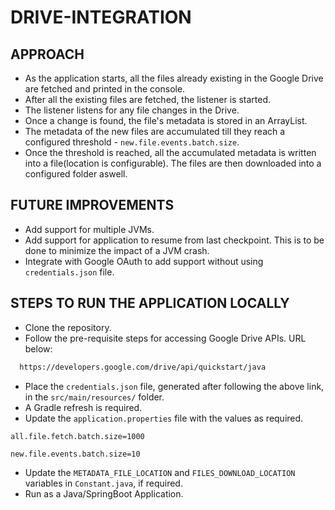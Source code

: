 # DRIVE-INTEGRATION

## APPROACH

- As the application starts, all the files already existing in the Google Drive are fetched and printed in the console.
- After all the existing files are fetched, the listener is started.
- The listener listens for any file changes in the Drive.
- Once a change is found, the file's metadata is stored in an ArrayList.
- The metadata of the new files are accumulated till they reach a configured threshold - `new.file.events.batch.size`.
- Once the threshold is reached, all the accumulated metadata is written into a file(location is configurable). The files are then downloaded into a configured folder aswell.

## FUTURE IMPROVEMENTS

- Add support for multiple JVMs.
- Add support for application to resume from last checkpoint. This is to be done to minimize the impact of a JVM crash.
- Integrate with Google OAuth to add support without using `credentials.json` file.

## STEPS TO RUN THE APPLICATION LOCALLY

- Clone the repository.
- Follow the pre-requisite steps for accessing Google Drive APIs. URL below:
 ```bash
   https://developers.google.com/drive/api/quickstart/java
 ```
 - Place the `credentials.json` file, generated after following the above link, in the `src/main/resources/` folder. 
 - A Gradle refresh is required.
 - Update the `application.properties` file with the values as required.
 ```properties
all.file.fetch.batch.size=1000

new.file.events.batch.size=10
 ```
 - Update the `METADATA_FILE_LOCATION` and `FILES_DOWNLOAD_LOCATION` variables in `Constant.java`, if required.
 - Run as a Java/SpringBoot Application.
